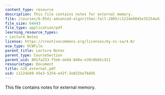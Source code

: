 ```yaml
---
content_type: resource
description: This file contains notes for external memory.
file: /courses/6-854j-advanced-algorithms-fall-2005/c122de8845e35254e42f2e832be76dd5_n28_external.pdf
file_size: 64443
file_type: application/pdf
learning_resource_types:
- Lecture Notes
license: https://creativecommons.org/licenses/by-nc-sa/4.0/
ocw_type: OCWFile
parent_title: Lecture Notes
parent_type: CourseSection
parent_uid: 801fa253-f5eb-de84-048e-e39c0b02cd11
resourcetype: Document
title: n28_external.pdf
uid: c122de88-45e3-5254-e42f-2e832be76dd5
---
```

This file contains notes for external memory.
